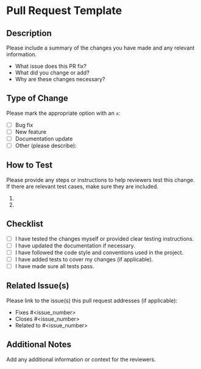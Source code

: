 # Pull Request Template

## Description

Please include a summary of the changes you have made and any relevant information. 

- What issue does this PR fix?
- What did you change or add?
- Why are these changes necessary?

## Type of Change

Please mark the appropriate option with an `x`:

- [ ] Bug fix
- [ ] New feature
- [ ] Documentation update
- [ ] Other (please describe):

## How to Test

Please provide any steps or instructions to help reviewers test this change. If there are relevant test cases, make sure they are included. 

1. 
2. 

## Checklist

- [ ] I have tested the changes myself or provided clear testing instructions.
- [ ] I have updated the documentation if necessary.
- [ ] I have followed the code style and conventions used in the project.
- [ ] I have added tests to cover my changes (if applicable).
- [ ] I have made sure all tests pass.

## Related Issue(s)

Please link to the issue(s) this pull request addresses (if applicable):

- Fixes #<issue_number>
- Closes #<issue_number>
- Related to #<issue_number>

## Additional Notes

Add any additional information or context for the reviewers.
